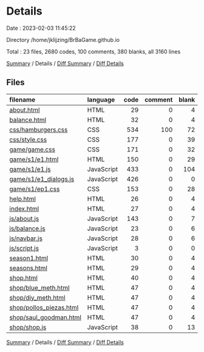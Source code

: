 # Details

Date : 2023-02-03 11:45:22

Directory /home/jklijzing/BrBaGame.github.io

Total : 23 files,  2680 codes, 100 comments, 380 blanks, all 3160 lines

[Summary](results.md) / Details / [Diff Summary](diff.md) / [Diff Details](diff-details.md)

## Files
| filename | language | code | comment | blank | total |
| :--- | :--- | ---: | ---: | ---: | ---: |
| [about.html](/about.html) | HTML | 29 | 0 | 4 | 33 |
| [balance.html](/balance.html) | HTML | 32 | 0 | 4 | 36 |
| [css/hamburgers.css](/css/hamburgers.css) | CSS | 534 | 100 | 72 | 706 |
| [css/style.css](/css/style.css) | CSS | 177 | 0 | 39 | 216 |
| [game/game.css](/game/game.css) | CSS | 171 | 0 | 32 | 203 |
| [game/s1/e1.html](/game/s1/e1.html) | HTML | 150 | 0 | 29 | 179 |
| [game/s1/e1.js](/game/s1/e1.js) | JavaScript | 433 | 0 | 104 | 537 |
| [game/s1/e1_dialogs.js](/game/s1/e1_dialogs.js) | JavaScript | 426 | 0 | 0 | 426 |
| [game/s1/ep1.css](/game/s1/ep1.css) | CSS | 153 | 0 | 28 | 181 |
| [help.html](/help.html) | HTML | 26 | 0 | 4 | 30 |
| [index.html](/index.html) | HTML | 27 | 0 | 4 | 31 |
| [js/about.js](/js/about.js) | JavaScript | 143 | 0 | 7 | 150 |
| [js/balance.js](/js/balance.js) | JavaScript | 23 | 0 | 6 | 29 |
| [js/navbar.js](/js/navbar.js) | JavaScript | 28 | 0 | 6 | 34 |
| [js/script.js](/js/script.js) | JavaScript | 3 | 0 | 0 | 3 |
| [season1.html](/season1.html) | HTML | 30 | 0 | 4 | 34 |
| [seasons.html](/seasons.html) | HTML | 29 | 0 | 4 | 33 |
| [shop.html](/shop.html) | HTML | 40 | 0 | 4 | 44 |
| [shop/blue_meth.html](/shop/blue_meth.html) | HTML | 47 | 0 | 4 | 51 |
| [shop/diy_meth.html](/shop/diy_meth.html) | HTML | 47 | 0 | 4 | 51 |
| [shop/pollos_piezas.html](/shop/pollos_piezas.html) | HTML | 47 | 0 | 4 | 51 |
| [shop/saul_goodman.html](/shop/saul_goodman.html) | HTML | 47 | 0 | 4 | 51 |
| [shop/shop.js](/shop/shop.js) | JavaScript | 38 | 0 | 13 | 51 |

[Summary](results.md) / Details / [Diff Summary](diff.md) / [Diff Details](diff-details.md)